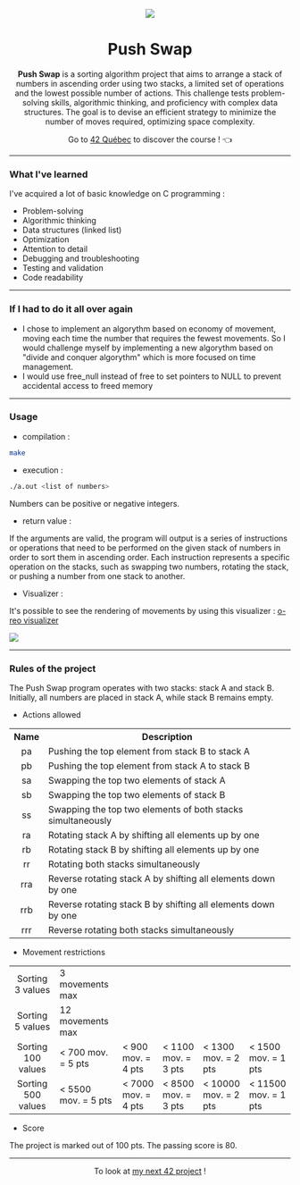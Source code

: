<p align="center">
  <img src="https://github.com/LaOuede/42-project-badges/blob/main/badges/push_swape.png" />
</p>

<h1 align=center>Push Swap</h1>

<p align=center>
  <b>Push Swap</b> is a sorting algorithm project that aims to arrange a stack of numbers in ascending order using two stacks, a limited set of operations and the lowest possible number of actions.
  This challenge tests problem-solving skills, algorithmic thinking, and proficiency with complex data structures.
  The goal is to devise an efficient strategy to minimize the number of moves required, optimizing space complexity.
</p>

<div align="center">

Go to [42 Québec](https://42quebec.com/) to discover the course ! 👈
</div>

---

<h3 align="left">What I've learned</h3>

I've acquired a lot of basic knowledge on C programming :
- Problem-solving
- Algorithmic thinking
- Data structures (linked list)
- Optimization
- Attention to detail
- Debugging and troubleshooting
- Testing and validation
- Code readability

---

<h3 align="left">If I had to do it all over again</h3>

- I chose to implement an algorythm based on economy of movement, moving each time the number that requires the fewest movements.
  So I would challenge myself by implementing a new algorythm based on "divide and conquer algorythm" which is more focused on time management.
- I would use free_null instead of free to set pointers to NULL to prevent accidental access to freed memory

---

<h3 align="left">Usage</h3>

- compilation :
```bash
make
```
- execution :
```bash
./a.out <list of numbers>
```
Numbers can be positive or negative integers.

- return value :

If the arguments are valid, the program will output is a series of instructions or operations that need to be performed on the given stack of numbers in order to sort them in ascending order.
Each instruction represents a specific operation on the stacks, such as swapping two numbers, rotating the stack, or pushing a number from one stack to another.

- Visualizer :

It's possible to see the rendering of movements by using this visualizer : [o-reo visualizer](https://github.com/o-reo/push_swap_visualizer)

![](https://i.imgur.com/zqcsZfY.png)

---

<h3 align="left">Rules of the project</h3>

The Push Swap program operates with two stacks: stack A and stack B. Initially, all numbers are placed in stack A, while stack B remains empty.

- Actions allowed
<table>
  <tr>
    <th>Name</th>
    <th>Description</th>
  </tr>
	<tr>
	<td align="center">pa</td>
        <td>Pushing the top element from stack B to stack A</td>
      </tr>
      <tr>
        <td align="center">pb</td>
        <td>Pushing the top element from stack A to stack B</td>
      </tr>
      <tr>
         <td align="center">sa</td>
         <td>Swapping the top two elements of stack A</td>
      </tr>
      <tr>
         <td align="center">sb</td>
         <td>Swapping the top two elements of stack B</td>
      </tr>
      <tr>
         <td align="center">ss</td>
      <td>Swapping the top two elements of both stacks simultaneously</td>
      </tr>
      <tr>
         <td align="center">ra</td>
         <td>Rotating stack A by shifting all elements up by one</td>
      </tr>
      <tr>
         <td align="center">rb</td>
         <td>Rotating stack B by shifting all elements up by one</td>
      </tr>
      <tr>
         <td align="center">rr</td>
         <td>Rotating both stacks simultaneously</td>
      </tr>
      <tr>
         <td align="center">rra</td>
         <td>Reverse rotating stack A by shifting all elements down by one</td>
      </tr>
        <tr>
         <td align="center">rrb</td>
         <td>Reverse rotating stack B by shifting all elements down by one</td>
      </tr>
      <tr>
         <td align="center">rrr</td>
         <td>Reverse rotating both stacks simultaneously</td>
      </tr>
</table>


- Movement restrictions
<table>
	<tr>
	<td align="center">Sorting 3 values</td>
        <td>3 movements max</td>
      </tr>
      <tr>
        <td align="center">Sorting 5 values</td>
        <td>12 movements max</td>
      </tr>
      <tr>
         <td align="center">Sorting 100 values</td>
         <td> < 700 mov. = 5 pts</td>
         <td> < 900 mov. = 4 pts</td>
         <td> < 1100 mov. = 3 pts</td>
         <td> < 1300 mov. = 2 pts</td>
         <td> < 1500 mov. = 1 pts</td>
      </tr>
      <tr>
         <td align="center">Sorting 500 values</td>
         <td> < 5500 mov. = 5 pts</td>
         <td> < 7000 mov. = 4 pts</td>
         <td> < 8500 mov. = 3 pts</td>
         <td> < 10000 mov. = 2 pts</td>
         <td> < 11500 mov. = 1 pts</td>
      </tr>
</table>

- Score

The project is marked out of 100 pts. The passing score is 80.

---

<div align="center">

To look at [my next 42 project](https://github.com/LaOuede/Minitalk) !
</div>
